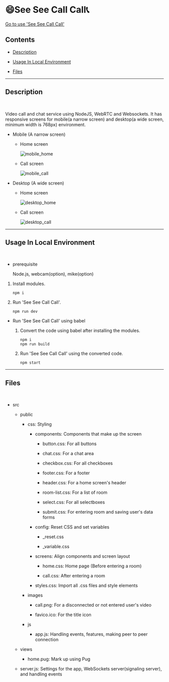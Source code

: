 # 😄See See Call Call📞

<a href="https://seeseecallcall.herokuapp.com/" target="_blank">Go to use 'See See Call Call'</a>

## Contents

- [Description](#description)

- [Usage In Local Environment](#usage-in-local-environment)

- [Files](#files)

---

## Description

<br>

Video call and chat service using NodeJS, WebRTC and Websockets. It has responsive screens for mobile(a narrow screen) and desktop(a wide screen, minimum width is 768px) environment.

- Mobile (A narrow screen)

  - Home screen

    ![mobile_home](https://user-images.githubusercontent.com/95136896/163564606-2086538a-8ba3-4784-ae82-ae539bcfd6e4.png)

  - Call screen

    ![mobile_call](https://user-images.githubusercontent.com/95136896/163564646-853f0b42-7c51-4abc-a775-5621e73603e1.png)

- Desktop (A wide screen)

  - Home screen

    ![desktop_home](https://user-images.githubusercontent.com/95136896/163564655-5bfe6c30-9d0a-4061-be95-e64a9228d095.png)

  - Call screen

    ![desktop_call](https://user-images.githubusercontent.com/95136896/163564659-46aa7ab1-38c1-4bee-a28c-4e5a52ab0ba9.png)

---

## Usage In Local Environment

<br>

- prerequisite

  Node.js, webcam(option), mike(option)

1. Install modules.

   ```
   npm i
   ```

2. Run 'See See Call Call'.

   ```
   npm run dev
   ```

- Run 'See See Call Call' using babel

  1. Convert the code using babel after installing the modules.

     ```
     npm i
     npm run build
     ```

  2. Run 'See See Call Call' using the converted code.

     ```
     npm start
     ```

---

## Files

<br>

- src

  - public

    - css: Styling

      - components: Components that make up the screen

        - button.css: For all buttons

        - chat.css: For a chat area

        - checkbox.css: For all checkboxes

        - footer.css: For a footer

        - header.css: For a home screen's header

        - room-list.css: For a list of room

        - select.css: For all selectboxes

        - submit.css: For entering room and saving user's data forms

      - config: Reset CSS and set variables

        - \_reset.css

        - \_variable.css

      - screens: Align components and screen layout

        - home.css: Home page (Before entering a room)

        - call.css: After entering a room

      - styles.css: Import all .css files and style elements

    - images

      - call.png: For a disconnected or not entered user's video

      - favico.ico: For the title icon

    - js

      - app.js: Handling events, features, making peer to peer connection

  - views

    - home.pug: Mark up using Pug

  - server.js: Settings for the app, WebSockets server(signaling server), and handling events
